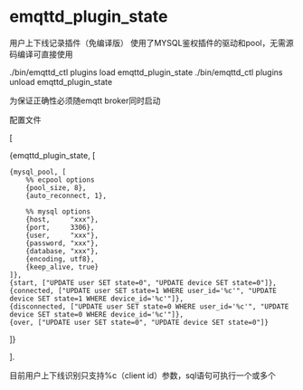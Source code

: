 
emqttd_plugin_state
======================

用户上下线记录插件（免编译版）
使用了MYSQL鉴权插件的驱动和pool，无需源码编译可直接使用

./bin/emqttd_ctl plugins load emqttd_plugin_state
./bin/emqttd_ctl plugins unload emqttd_plugin_state

为保证正确性必须随emqtt broker同时启动

配置文件

[

  {emqttd_plugin_state, [

    {mysql_pool, [
        %% ecpool options
        {pool_size, 8},
        {auto_reconnect, 1},

        %% mysql options
        {host,     "xxx"},
        {port,     3306},
        {user,     "xxx"},
        {password, "xxx"},
        {database, "xxx"},
        {encoding, utf8},
        {keep_alive, true}
    ]},
    {start, ["UPDATE user SET state=0", "UPDATE device SET state=0"]},
    {connected, ["UPDATE user SET state=1 WHERE user_id='%c'", "UPDATE device SET state=1 WHERE device_id='%c'"]},
    {disconnected, ["UPDATE user SET state=0 WHERE user_id='%c'", "UPDATE device SET state=0 WHERE device_id='%c'"]},
    {over, ["UPDATE user SET state=0", "UPDATE device SET state=0"]}
  ]}

].

目前用户上下线识别只支持%c（client id）参数，sql语句可执行一个或多个
